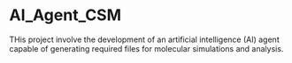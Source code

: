 # AI_Agent_CSM
THis project involve the development of an artificial intelligence (AI) agent capable of generating required files for molecular simulations and analysis. 
